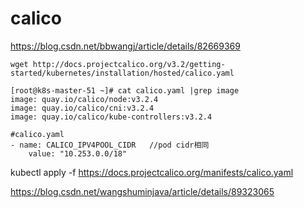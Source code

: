 # calico
https://blog.csdn.net/bbwangj/article/details/82669369


```
wget http://docs.projectcalico.org/v3.2/getting-started/kubernetes/installation/hosted/calico.yaml

[root@k8s-master-51 ~]# cat calico.yaml |grep image
image: quay.io/calico/node:v3.2.4
image: quay.io/calico/cni:v3.2.4
image: quay.io/calico/kube-controllers:v3.2.4

#calico.yaml
- name: CALICO_IPV4POOL_CIDR   //pod cidr相同
    value: "10.253.0.0/18"
```

kubectl apply -f https://docs.projectcalico.org/manifests/calico.yaml




https://blog.csdn.net/wangshuminjava/article/details/89323065